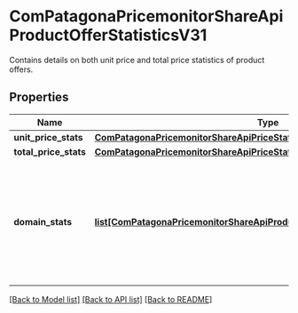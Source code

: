 # ComPatagonaPricemonitorShareApiProductOfferStatisticsV31

Contains details on both unit price and total price statistics of product offers.
## Properties
Name | Type | Description | Notes
------------ | ------------- | ------------- | -------------
**unit_price_stats** | [**ComPatagonaPricemonitorShareApiPriceStatisticsV31**](ComPatagonaPricemonitorShareApiPriceStatisticsV31.md) |  | 
**total_price_stats** | [**ComPatagonaPricemonitorShareApiPriceStatisticsV31**](ComPatagonaPricemonitorShareApiPriceStatisticsV31.md) |  | 
**domain_stats** | [**list[ComPatagonaPricemonitorShareApiProductOfferStatisticsV31DomainStats]**](ComPatagonaPricemonitorShareApiProductOfferStatisticsV31DomainStats.md) | A list of offer statistics per domain. Domains without competitor offers are not included in the list. | 

[[Back to Model list]](../README.md#documentation-for-models) [[Back to API list]](../README.md#documentation-for-api-endpoints) [[Back to README]](../README.md)


